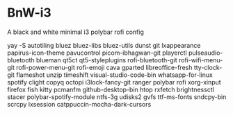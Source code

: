 ﻿# BnW-i3
 A black and white minimal i3 polybar rofi config

yay -S autotiling bluez bluez-libs bluez-utils dunst git lxappearance papirus-icon-theme pavucontrol picom-ibhagwan-git playerctl pulseaudio-bluetooth blueman qt5ct qt5-styleplugins rofi-bluetooth-git rofi-wifi-menu-git rofi-power-menu-git rofi-emoji cava gparted libreoffice-fresh tty-clock-git flameshot unzip timeshift visual-studio-code-bin whatsapp-for-linux spotify clight copyq octopi i3lock-fancy-git ranger polybar rofi xorg-xinput firefox fish kitty pcmanfm github-desktop-bin htop rxfetch brightnessctl stacer polybar-spotify-module ntfs-3g udisks2 gvfs ttf-ms-fonts sndcpy-bin scrcpy lxsession catppuccin-mocha-dark-cursors
